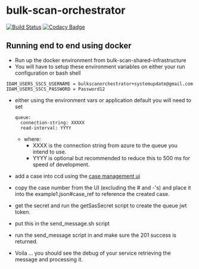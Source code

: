 # bulk-scan-orchestrator

[![Build Status](https://travis-ci.org/hmcts/bulk-scan-orchestrator.svg?branch=master)](https://travis-ci.org/hmcts/bulk-scan-orchestrator)
[![Codacy Badge](https://api.codacy.com/project/badge/Grade/e9272daf4b714e4f95280916e763b6b2)](https://www.codacy.com/app/HMCTS/bulk-scan-orchestrator)

## Running end to end using docker
- Run up the docker environment from bulk-scan-shared-infrastructure
- You will have to setup these environment variables on either your
run configuration or bash shell
```
IDAM_USERS_SSCS_USERNAME = bulkscanorchestrator+systemupdate@gmail.com
IDAM_USERS_SSCS_PASSWORD = Password12
```
- either using the environment vars or application default you will need to set
  ```
  queue:
    connection-string: XXXXX
    read-interval: YYYY
  ```
  - where: 
    - XXXX is the connection string from azure to the queue you intend to use.
    - YYYY is optional but recommended to reduce this to 500 ms for speed of development.
  
  
- add a case into ccd using the [case management ui](http://localhost:3451)
- copy the case number from the UI (excluding the # and -'s) and place it into the example1.json#case_ref to reference the created case.
- get the secret and run the getSasSecret script to create the queue jwt token.
- put this in the send_message.sh script
- run the send_message script in and make sure the 201 success is returned.
- Voila ... you should see the debug of your service retrieving the message and processing it.
